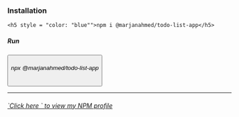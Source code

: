 <h3>Installation</h3>

```jiajs
<h5 style = "color: "blue"">npm i @marjanahmed/todo-list-app</h5>
```

<h5>Run</h5>
<button><h6 style = "color: "blue"">npx @marjanahmed/todo-list-app</h6></button>

----------------------------------------------------------------

<h6 style = "color: "yellow;""><a href = "https://www.npmjs.com/~marjanahmed">`Click here ` to view my NPM profile</a></h6>
